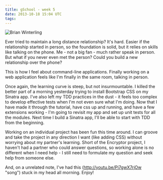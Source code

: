 ```yaml
---
title: gSchool - week 5
date: 2013-10-18 15:04 UTC
tags:
---
```


![Brian Winterling](http://www.gravatar.com/avatar/d6cf7193827cd231b16b02884a459046.png "Brian")

Ever tried to maintain a long distance relationship?  It's hard.  Easier if the relationship started in person, so the foundation is solid, but it relies on skills like talking on the phone.  Me - not a big fan - much rather speak in person.  But what if you never even met the person?  Could you build a new relationship over the phone?

This is how I feel about command-line applications.  Finally working on a web application feels like I'm finally in the same room, talking in person.

Once again, the learning curve is steep, but not insurmountable.  I killed the better part of a morning yesterday trying to install Bootstrap CSS on my Sinatra app.  I've also left my TDD practices in the dust - it feels too complex to develop effective tests when I'm not even sure what I'm doing.  Now that I have made it through the tutorial, have css up and running, and have a few extensions working - I'm going to revisit my app and set up unit tests for all the modules.  Next time I build a Sinatra app, I'll be able to start with TDD from the beginning.

Working on an individual project has been fun this time around.  I can groove and take the project in any direction I want (like adding CSS) without worrying about my partner's learning.  Short of the Encryptor project, I haven't had a partner who could answer questions, so working alone is no different when I need help - I still need to formulate my question and seek help from someone else.

And, on a unrelated note, I've had this (http://youtu.be/Pi7gwX7rjOw "song") stuck in my head all morning.  Enjoy!
